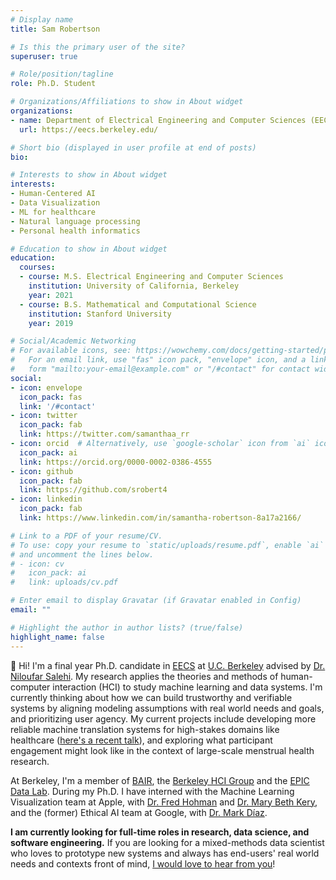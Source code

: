 ```yaml
---
# Display name
title: Sam Robertson

# Is this the primary user of the site?
superuser: true

# Role/position/tagline
role: Ph.D. Student

# Organizations/Affiliations to show in About widget
organizations:
- name: Department of Electrical Engineering and Computer Sciences (EECS), U.C. Berkeley
  url: https://eecs.berkeley.edu/

# Short bio (displayed in user profile at end of posts)
bio: 

# Interests to show in About widget
interests:
- Human-Centered AI
- Data Visualization
- ML for healthcare
- Natural language processing
- Personal health informatics

# Education to show in About widget
education:
  courses:
  - course: M.S. Electrical Engineering and Computer Sciences
    institution: University of California, Berkeley
    year: 2021
  - course: B.S. Mathematical and Computational Science
    institution: Stanford University
    year: 2019

# Social/Academic Networking
# For available icons, see: https://wowchemy.com/docs/getting-started/page-builder/#icons
#   For an email link, use "fas" icon pack, "envelope" icon, and a link in the
#   form "mailto:your-email@example.com" or "/#contact" for contact widget.
social:
- icon: envelope
  icon_pack: fas
  link: '/#contact'
- icon: twitter
  icon_pack: fab
  link: https://twitter.com/samanthaa_rr
- icon: orcid  # Alternatively, use `google-scholar` icon from `ai` icon pack
  icon_pack: ai
  link: https://orcid.org/0000-0002-0386-4555
- icon: github
  icon_pack: fab
  link: https://github.com/srobert4
- icon: linkedin
  icon_pack: fab
  link: https://www.linkedin.com/in/samantha-robertson-8a17a2166/

# Link to a PDF of your resume/CV.
# To use: copy your resume to `static/uploads/resume.pdf`, enable `ai` icons in `params.toml`, 
# and uncomment the lines below.
# - icon: cv
#   icon_pack: ai
#   link: uploads/cv.pdf

# Enter email to display Gravatar (if Gravatar enabled in Config)
email: ""

# Highlight the author in author lists? (true/false)
highlight_name: false
---
```


:wave: Hi! I'm a final year Ph.D. candidate in [EECS](https://eecs.berkeley.edu/) at [U.C. Berkeley](https://www.berkeley.edu/) advised by [Dr. Niloufar Salehi](http://niloufar.org). My research applies the theories and methods of human-computer interaction (HCI) to study machine learning and data systems. I'm currently thinking about how we can build trustworthy and verifiable systems by aligning modeling assumptions with real world needs and goals, and prioritizing user agency. My current projects include developing more reliable machine translation systems for high-stakes domains like healthcare ([here's a recent talk](https://youtu.be/uHL6uf_2KO0)), and exploring what participant engagement might look like in the context of large-scale menstrual health research.

At Berkeley, I'm a member of [BAIR](https://bair.berkeley.edu/), the [Berkeley HCI Group](https://hci.berkeley.edu/) and the [EPIC Data Lab](https://epic.berkeley.edu/). During my Ph.D. I have interned with the Machine Learning Visualization team at Apple, with [Dr. Fred Hohman](https://fredhohman.com/) and [Dr. Mary Beth Kery](https://marybethkery.com/), and the (former) Ethical AI team at Google, with [Dr. Mark Díaz](https://markjdiaz.com/).

**I am currently looking for full-time roles in research, data science, and software engineering.** If you are looking for a mixed-methods data scientist who loves to prototype new systems and always has end-users' real world needs and contexts front of mind, [I would love to hear from you](/#contact)!
